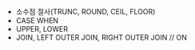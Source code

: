- 소수점 절사(TRUNC, ROUND, CEIL, FLOOR)
- CASE WHEN
- UPPER, LOWER
- JOIN, LEFT OUTER JOIN, RIGHT OUTER JOIN // ON
